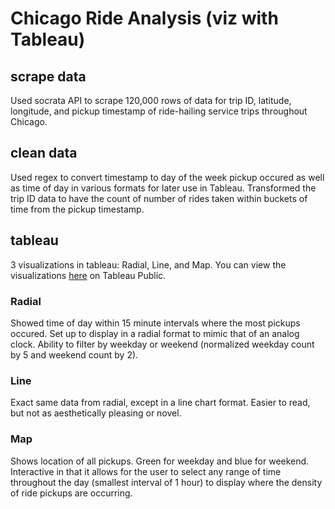 # Chicago Ride Analysis (viz with Tableau)

## scrape data
Used socrata API to scrape 120,000 rows of data for trip ID, latitude, longitude, and pickup timestamp of ride-hailing service trips throughout Chicago.

## clean data
Used regex to convert timestamp to day of the week pickup occured as well as time of day in various formats for later use in Tableau.
Transformed the trip ID data to have the count of number of rides taken within buckets of time from the pickup timestamp.

## tableau
3 visualizations in tableau: Radial, Line, and Map.
You can view the visualizations [here](https://public.tableau.com/profile/thomas4018#!/vizhome/MostPopularTimePlacetoCallaRideinChicago/Dashboard13) on Tableau Public.

### Radial
Showed time of day within 15 minute intervals where the most pickups occured. Set up to display in a radial format to mimic that of an analog clock. Ability to filter by weekday or weekend (normalized weekday count by 5 and weekend count by 2).
### Line
Exact same data from radial, except in a line chart format. Easier to read, but not as aesthetically pleasing or novel.
### Map
Shows location of all pickups. Green for weekday and blue for weekend. Interactive in that it allows for the user to select any range of time throughout the day (smallest interval of 1 hour) to display where the density of ride pickups are occurring.

